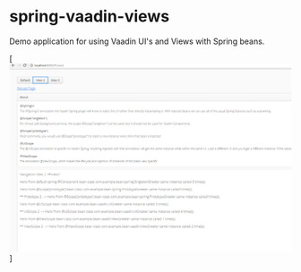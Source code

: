 # spring-vaadin-views
Demo application for using Vaadin UI's and Views with Spring beans.

[![ScreenShot](src/main/resources/static/screenshot.PNG)]
